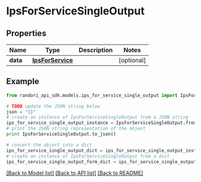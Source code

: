 # IpsForServiceSingleOutput


## Properties

Name | Type | Description | Notes
------------ | ------------- | ------------- | -------------
**data** | [**IpsForService**](IpsForService.md) |  | [optional] 

## Example

```python
from randori_api_sdk.models.ips_for_service_single_output import IpsForServiceSingleOutput

# TODO update the JSON string below
json = "{}"
# create an instance of IpsForServiceSingleOutput from a JSON string
ips_for_service_single_output_instance = IpsForServiceSingleOutput.from_json(json)
# print the JSON string representation of the object
print IpsForServiceSingleOutput.to_json()

# convert the object into a dict
ips_for_service_single_output_dict = ips_for_service_single_output_instance.to_dict()
# create an instance of IpsForServiceSingleOutput from a dict
ips_for_service_single_output_form_dict = ips_for_service_single_output.from_dict(ips_for_service_single_output_dict)
```
[[Back to Model list]](../README.md#documentation-for-models) [[Back to API list]](../README.md#documentation-for-api-endpoints) [[Back to README]](../README.md)


